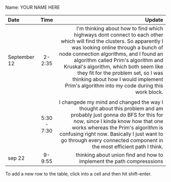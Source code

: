Name: YOUR NAME HERE

| Date         |    Time     |                                                                                                                                                                                                                                                                                                                                                                                                                    Update |
|:-------------|:-----------:|--------------------------------------------------------------------------------------------------------------------------------------------------------------------------------------------------------------------------------------------------------------------------------------------------------------------------------------------------------------------------------------------------------------------------:|
| September 12 |   2-2:35    | I'm thinking about how to find which highways dont connect to each other which will find the clusters. So apparently I was looking online through a bunch of node connection algorithms, and I found an algorithm called Prim's algorithm and Kruskal's algorithm, which both seem like they fit for the problem set, so I was thinking about how I would implement Prim's algorithm into my code during this work block. |
|              |             |                                                                                                                                                                                                                                                                                                                                                                                                                           |
|              | 5:30 - 7:30 |                                                                                                      I changede my mind and changed the way I thought about this problem and am probably just gonna do BFS for this for now, since I kinda know how that one works whereas the Prim's algorithm is confusing right now. Basically I just want to go through every connected component in the most efficient path I think. |
| sep 22       |   9-9:55    |                                                                                                                                                                                                                                                                                                                                                     thinking about union find and how to implement the path compresssions |


To add a new row to the table, click into a cell and then hit shift-enter.
